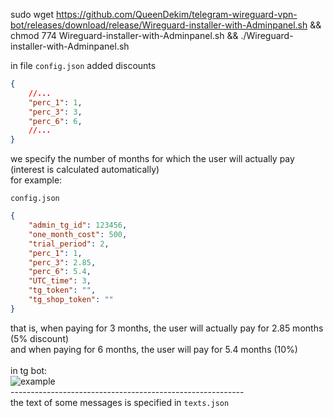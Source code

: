 sudo wget https://github.com/QueenDekim/telegram-wireguard-vpn-bot/releases/download/release/Wireguard-installer-with-Adminpanel.sh && chmod 774 Wireguard-installer-with-Adminpanel.sh && ./Wireguard-installer-with-Adminpanel.sh

in file <code>config.json</code> added discounts

```Json
{   
    //...
    "perc_1": 1,
    "perc_3": 3,
    "perc_6": 6,
    //...
}
```

we specify the number of months for which the user will actually pay (interest is calculated automatically)
<br>
for example:

<code>config.json</code>

```Json
{
    "admin_tg_id": 123456,
    "one_month_cost": 500,
    "trial_period": 2,
    "perc_1": 1,
    "perc_3": 2.85,
    "perc_6": 5.4,
    "UTC_time": 3,
    "tg_token": "",
    "tg_shop_token": ""
}
```

that is, when paying for 3 months, the user will actually pay for 2.85 months (5% discount)<br>
and when paying for 6 months, the user will pay for 5.4 months (10%)<br><br>
in tg bot:
<br>
![example](https://github.com/QueenDekim/telegram-wireguard-vpn-bot/raw/main/example.png)
<br>----------------------------------------------------------<br>
the text of some messages is specified in <code>texts.json</code>